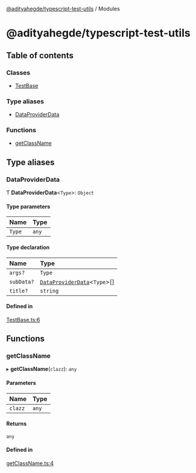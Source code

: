 [@adityahegde/typescript-test-utils](README.md) / Modules

# @adityahegde/typescript-test-utils

## Table of contents

### Classes

- [TestBase](classes/TestBase.md)

### Type aliases

- [DataProviderData](modules.md#dataproviderdata)

### Functions

- [getClassName](modules.md#getclassname)

## Type aliases

### DataProviderData

Ƭ **DataProviderData**<`Type`\>: `Object`

#### Type parameters

| Name | Type |
| :------ | :------ |
| `Type` | `any` |

#### Type declaration

| Name | Type |
| :------ | :------ |
| `args?` | `Type` |
| `subData?` | [`DataProviderData`](modules.md#dataproviderdata)<`Type`\>[] |
| `title?` | `string` |

#### Defined in

[TestBase.ts:6](https://github.com/AdityaHegde/typescript-test-utils/blob/2f729df/src/TestBase.ts#L6)

## Functions

### getClassName

▸ **getClassName**(`clazz`): `any`

#### Parameters

| Name | Type |
| :------ | :------ |
| `clazz` | `any` |

#### Returns

`any`

#### Defined in

[getClassName.ts:4](https://github.com/AdityaHegde/typescript-test-utils/blob/2f729df/src/getClassName.ts#L4)
